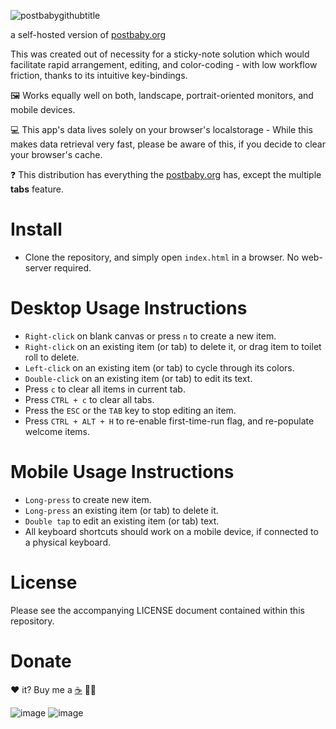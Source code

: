 
![postbabygithubtitle](https://github.com/user-attachments/assets/29979323-15ae-4324-817e-f89571606655)


a self-hosted version of [postbaby.org](https://www.postbaby.org)

This was created out of necessity for a sticky-note solution which would facilitate rapid arrangement, editing, and color-coding - with low workflow friction, thanks to its intuitive key-bindings.

🖼️ Works equally well on both, landscape, portrait-oriented monitors, and mobile devices.

💻 This app's data lives solely on your browser's localstorage - While this makes data retrieval very fast, please be aware of this, if you decide to clear your browser's cache.

❓ This distribution has everything the [postbaby.org](https://www.postbaby.org) has, except the multiple **tabs** feature.

# Install
- Clone the repository, and simply open `index.html` in a browser. No web-server required.

# Desktop Usage Instructions
- `Right-click` on blank canvas or press `n` to create a new item.
- `Right-click` on an existing item (or tab) to delete it, or drag item to toilet roll to delete.
- `Left-click` on an existing item (or tab) to cycle through its colors.
- `Double-click` on an existing item (or tab) to edit its text.
- Press `c` to clear all items in current tab.
- Press `CTRL + c` to clear all tabs.
- Press the `ESC` or the `TAB` key to stop editing an item.
- Press `CTRL + ALT + H` to re-enable first-time-run flag, and re-populate welcome items.

# Mobile Usage Instructions
- `Long-press` to create new item.
- `Long-press` an existing item (or tab) to delete it.
- `Double tap` to edit an existing item (or tab) text.
- All keyboard shortcuts should work on a mobile device, if connected to a physical keyboard.

# License
Please see the accompanying LICENSE document contained within this repository.

# Donate
❤️ it? Buy me a [☕](https://buymeacoffee.com/markrai) 🙏🏼

![image](https://github.com/user-attachments/assets/e6327d1f-15db-467c-ad9d-ab6af0bc2666)
![image](https://github.com/user-attachments/assets/00195e6b-11f9-40cb-93c9-20ed2917a6b3)

